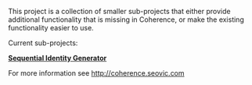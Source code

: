 This project is a collection of smaller sub-projects that either provide additional functionality that is missing in Coherence, or make the existing functionality easier to use.

Current sub-projects:

**[Sequential Identity Generator](http://coherence.seovic.com/coherence_blog/2009/05/sequence-generator-for-coherence.html)**


For more information see http://coherence.seovic.com